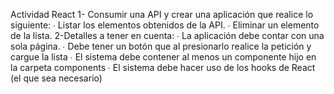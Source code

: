 Actividad React
1- Consumir una API y crear una aplicación que realice lo siguiente:
∙ Listar los elementos obtenidos de la API.
∙ Eliminar un elemento de la lista.
2-Detalles a tener en cuenta:
∙ La aplicación debe contar con una sola página.
∙ Debe tener un botón que al presionarlo realice la petición y cargue la lista 
∙ El sistema debe contener al menos un componente hijo en la carpeta components 
∙ El sistema debe hacer uso de los hooks de React (el que sea necesario)
